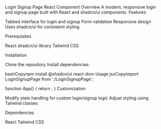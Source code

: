 Login Signup Page React Component
Overview
A modern, responsive login and signup page built with React and shadcn/ui components.
Features

Tabbed interface for login and signup
Form validation
Responsive design
Uses shadcn/ui for consistent styling

Prerequisites

React
shadcn/ui library
Tailwind CSS

Installation

Clone the repository
Install dependencies:

bashCopynpm install @shadcn/ui react-dom
Usage
jsxCopyimport LoginSignupPage from './LoginSignupPage';

function App() {
  return <LoginSignupPage />;
}
Customization

Modify state handling for custom login/signup logic
Adjust styling using Tailwind classes

Dependencies

React
Tailwind CSS
